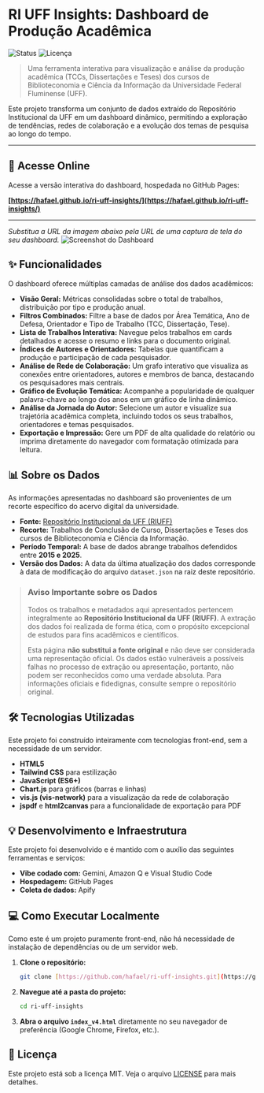 # RI UFF Insights: Dashboard de Produção Acadêmica

![Status](https://img.shields.io/badge/status-ativo-success.svg)
![Licença](https://img.shields.io/badge/licença-MIT-blue.svg)

> Uma ferramenta interativa para visualização e análise da produção acadêmica (TCCs, Dissertações e Teses) dos cursos de Biblioteconomia e Ciência da Informação da Universidade Federal Fluminense (UFF).

Este projeto transforma um conjunto de dados extraído do Repositório Institucional da UFF em um dashboard dinâmico, permitindo a exploração de tendências, redes de colaboração e a evolução dos temas de pesquisa ao longo do tempo.

---

## 🚀 Acesse Online

Acesse a versão interativa do dashboard, hospedada no GitHub Pages:

**[https://hafael.github.io/ri-uff-insights/](https://hafael.github.io/ri-uff-insights/)**

---

*Substitua a URL da imagem abaixo pela URL de uma captura de tela do seu dashboard.*
![Screenshot do Dashboard](https://imgur.com/BlWSCt6)


## ✨ Funcionalidades

O dashboard oferece múltiplas camadas de análise dos dados acadêmicos:

* **Visão Geral:** Métricas consolidadas sobre o total de trabalhos, distribuição por tipo e produção anual.
* **Filtros Combinados:** Filtre a base de dados por Área Temática, Ano de Defesa, Orientador e Tipo de Trabalho (TCC, Dissertação, Tese).
* **Lista de Trabalhos Interativa:** Navegue pelos trabalhos em cards detalhados e acesse o resumo e links para o documento original.
* **Índices de Autores e Orientadores:** Tabelas que quantificam a produção e participação de cada pesquisador.
* **Análise de Rede de Colaboração:** Um grafo interativo que visualiza as conexões entre orientadores, autores e membros de banca, destacando os pesquisadores mais centrais.
* **Gráfico de Evolução Temática:** Acompanhe a popularidade de qualquer palavra-chave ao longo dos anos em um gráfico de linha dinâmico.
* **Análise da Jornada do Autor:** Selecione um autor e visualize sua trajetória acadêmica completa, incluindo todos os seus trabalhos, orientadores e temas pesquisados.
* **Exportação e Impressão:** Gere um PDF de alta qualidade do relatório ou imprima diretamente do navegador com formatação otimizada para leitura.

## 📊 Sobre os Dados

As informações apresentadas no dashboard são provenientes de um recorte específico do acervo digital da universidade.

* **Fonte:** [Repositório Institucional da UFF (RIUFF)](https://app.uff.br/riuff/)
* **Recorte:** Trabalhos de Conclusão de Curso, Dissertações e Teses dos cursos de Biblioteconomia e Ciência da Informação.
* **Período Temporal:** A base de dados abrange trabalhos defendidos entre **2015 e 2025**.
* **Versão dos Dados:** A data da última atualização dos dados corresponde à data de modificação do arquivo `dataset.json` na raiz deste repositório.

> ### Aviso Importante sobre os Dados
> Todos os trabalhos e metadados aqui apresentados pertencem integralmente ao **Repositório Institucional da UFF (RIUFF)**. A extração dos dados foi realizada de forma ética, com o propósito excepcional de estudos para fins acadêmicos e científicos.
>
> Esta página **não substitui a fonte original** e não deve ser considerada uma representação oficial. Os dados estão vulneráveis a possíveis falhas no processo de extração ou apresentação, portanto, não podem ser reconhecidos como uma verdade absoluta. Para informações oficiais e fidedignas, consulte sempre o repositório original.

## 🛠️ Tecnologias Utilizadas

Este projeto foi construído inteiramente com tecnologias front-end, sem a necessidade de um servidor.

* **HTML5**
* **Tailwind CSS** para estilização
* **JavaScript (ES6+)**
* **Chart.js** para gráficos (barras e linhas)
* **vis.js (vis-network)** para a visualização da rede de colaboração
* **jspdf** e **html2canvas** para a funcionalidade de exportação para PDF

## 💡 Desenvolvimento e Infraestrutura

Este projeto foi desenvolvido e é mantido com o auxílio das seguintes ferramentas e serviços:

* **Vibe codado com:** Gemini, Amazon Q e Visual Studio Code
* **Hospedagem:** GitHub Pages
* **Coleta de dados:** Apify

## 💻 Como Executar Localmente

Como este é um projeto puramente front-end, não há necessidade de instalação de dependências ou de um servidor web.

1.  **Clone o repositório:**
    ```bash
    git clone [https://github.com/hafael/ri-uff-insights.git](https://github.com/hafael/ri-uff-insights.git)
    ```
2.  **Navegue até a pasta do projeto:**
    ```bash
    cd ri-uff-insights
    ```
3.  **Abra o arquivo `index_v4.html`** diretamente no seu navegador de preferência (Google Chrome, Firefox, etc.).

## 📄 Licença

Este projeto está sob a licença MIT. Veja o arquivo [LICENSE](LICENSE.md) para mais detalhes.
